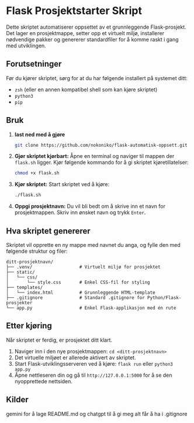 # Flask Prosjektstarter Skript

Dette skriptet automatiserer oppsettet av et grunnleggende Flask-prosjekt. Det lager en prosjektmappe, setter opp et virtuelt miljø, installerer nødvendige pakker og genererer standardfiler for å komme raskt i gang med utviklingen.

## Forutsetninger

Før du kjører skriptet, sørg for at du har følgende installert på systemet ditt:

-   `zsh` (eller en annen kompatibel shell som kan kjøre skriptet)
-   `python3`
-   `pip`

## Bruk

1. **last ned med å gjøre**
   ```bash
   git clone https://github.com/nokoniko/flask-automatisk-oppsett.git
   ```
2.  **Gjør skriptet kjørbart:**
    Åpne en terminal og naviger til mappen der `flask.sh` ligger. Kjør følgende kommando for å gi skriptet kjøretillatelser:
    ```bash
    chmod +x flask.sh
    ```

3.  **Kjør skriptet:**
    Start skriptet ved å kjøre:
    ```bash
    ./flask.sh
    ```

4.  **Oppgi prosjektnavn:**
    Du vil bli bedt om å skrive inn et navn for prosjektmappen. Skriv inn ønsket navn og trykk `Enter`.

## Hva skriptet genererer

Skriptet vil opprette en ny mappe med navnet du anga, og fylle den med følgende struktur og filer:

```
ditt-prosjektnavn/
├── .venv/                  # Virtuelt miljø for prosjektet
├── static/
│   └── css/
│       └── style.css       # Enkel CSS-fil for styling
├── templates/
│   └── index.html          # Grunnleggende HTML-template
├── .gitignore              # Standard .gitignore for Python/Flask-prosjekter
└── app.py                  # Enkel Flask-applikasjon med én rute
```

## Etter kjøring

Når skriptet er ferdig, er prosjektet ditt klart.

1.  Naviger inn i den nye prosjektmappen: `cd <ditt-prosjektnavn>`
2.  Det virtuelle miljøet er allerede aktivert av skriptet.
3.  Start Flask-utviklingsserveren ved å kjøre: `flask run` eller `python3 app.py`
4.  Åpne nettleseren din og gå til `http://127.0.0.1:5000` for å se den nyopprettede nettsiden.


## Kilder
gemini for å lage README.md og chatgpt til å gi meg alt får å ha i .gitignore